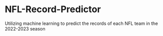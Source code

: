 # NFL-Record-Predictor
Utilizing machine learning to predict the records of each NFL team in the 2022-2023 season
